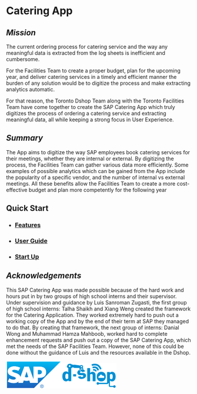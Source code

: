 # Catering App

## *Mission*
The current ordering process for catering service and the way any meaningful data is extracted from the log sheets is inefficient and cumbersome. 
 
For the Facilities Team to create a proper budget, plan for the upcoming year, and deliver catering services in a timely and efficient manner the burden of any solution would be to digitize the process and make extracting analytics automatic.

For that reason, the Toronto Dshop Team along with the Toronto Facilities Team have come together to create the SAP Catering App which truly digitizes the process of ordering a catering service and extracting meaningful data, all while keeping a strong focus in User Experience.

## *Summary*
The App aims to digitize the way SAP employees book catering services for their meetings, whether they are internal or external. By digitizing the process, the Facilities Team can gather various data more efficiently. Some examples of possible analytics which can be gained from the App include the popularity of a specific vendor, and the number of internal vs external meetings. All these benefits allow the Facilities Team to create a more cost-effective budget and plan more competently for the following year

## Quick Start
  * ### [Features](genius/ReleaseDoc1.docx)
  * ### [User Guide](genius/index%20(2).html)
  * ### [Start Up](https://github.com/Amarygdala/CateringApp/blob/master/README.md)  
## *Acknowledgements*
This SAP Catering App was made possible because of the hard work and hours put in by two groups of high school interns and their supervisor. Under supervision and guidance by Luis Sanroman Zugasti, the first group of high school interns: Talha Shaikh and Xiang Weng created the framework for the Catering Application. They worked extremely hard to push out a working copy of the App and by the end of their term at SAP they managed to do that. By creating that framework, the next group of interns: Danial Wong and Muhammad Hamza Mahboob, worked hard to complete enhancement requests and push out a copy of the SAP Catering App, which met the needs of the SAP Facilities Team. However, none of this could be done without the guidance of Luis and the resources available in the Dshop.  

<img src="genius/images/sap.png" width ="150" ><img src="genius/images/dshop-logo-small.png" width="150" >
